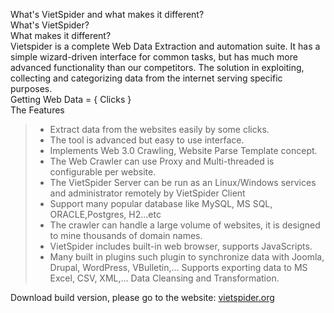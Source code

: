 What's VietSpider and what makes it different?<br />
What's VietSpider? <br />
What makes it different?
<br />
Vietspider is a complete Web Data Extraction and automation suite. It has a simple wizard-driven interface for common tasks, but has much more advanced functionality than our competitors. The solution in exploiting, collecting and categorizing data from the internet serving specific purposes.
<br />
Getting Web Data = { Clicks }
<br />
The Features
> - Extract data from the websites easily by some clicks.<br />
> - The tool is advanced but easy to use interface.<br />
> - Implements Web 3.0 Crawling, Website Parse Template concept.<br />
> - The Web Crawler can use Proxy and Multi-threaded is configurable per website.<br />
> - The VietSpider Server can be run as an Linux/Windows services and administrator remotely by VietSpider Client<br />
> - Support many popular database like MySQL, MS SQL, ORACLE,Postgres, H2...etc<br />
> - The crawler can handle a large volume of websites, it is designed to mine thousands of domain names.<br />
> - VietSpider includes built-in web browser, supports JavaScripts.<br />
> - Many built in plugins such plugin to synchronize data with Joomla, Drupal, WordPress, VBulletin,... Supports exporting data to MS Excel, CSV, XML,... Data Cleansing and Transformation.

Download build version, please go to the website: <a href='http://vietspider.org/'>vietspider.org</a>